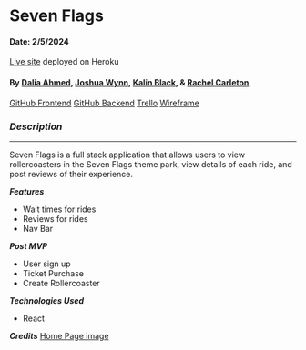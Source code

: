 
# Seven Flags 

#### Date: 2/5/2024

[Live site]() deployed on Heroku 

#### By [Dalia Ahmed](https://github.com/daliaahmed257), [Joshua Wynn](https://github.com/joshuawynn), [Kalin Black](https://github.com/kfblack), & [Rachel Carleton](https://github.com/rachcarleton-ga) 


[GitHub Frontend](https://github.com/joshuawynn/u4_full_stackathon_frontend) [GitHub Backend](https://github.com/joshuawynn/u4_full_stackathon_backend) [Trello](https://trello.com/b/oL10vUl1/rollercoaster) [Wireframe](https://www.figma.com/file/2yJfiGPCb0YmATPygCYAqE/Rollercoaster-Wireframes?type=design&node-id=0-1&mode=design&t=C6bIIG5plEkcZBXU-0)


### **_Description_**
***
Seven Flags is a full stack application that allows users to view rollercoasters in the Seven Flags theme park, view details of each ride, and post reviews of their experience. 

**_Features_**

- Wait times for rides
- Reviews for rides
- Nav Bar


**_Post MVP_**

- User sign up 
- Ticket Purchase
- Create Rollercoaster


**_Technologies Used_**

- React


**_Credits_**
[Home Page image](https://i.imgur.com/ek0Jum6.jpg)